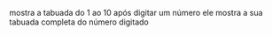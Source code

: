 mostra a tabuada do 1 ao 10 após digitar um número ele mostra a sua tabuada completa do número digitado

